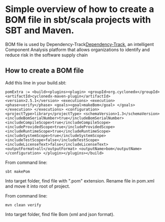 # Simple overview of how to create a BOM file in sbt/scala projects with SBT and Maven.
BOM file is used by Dependency-Track[Dependency-Track](https://dependencytrack.org/), an intelligent Component Analysis platform that allows organizations to identify and reduce risk in the software supply chain

## How to create a BOM file
Add this line in your build.sbt:
```
pomExtra := <build><plugins><plugin> <groupId>org.cyclonedx</groupId> <artifactId>cyclonedx-maven-plugin</artifactId> <version>2.5.1</version> <executions> <execution> <phase>verify</phase> <goals><goal>makeBom</goal> </goals> </execution> </executions> <configuration> <projectType>library</projectType> <schemaVersion>1.3</schemaVersion> <includeBomSerialNumber>true</includeBomSerialNumber> <includeCompileScope>true</includeCompileScope> <includeProvidedScope>true</includeProvidedScope> <includeRuntimeScope>true</includeRuntimeScope> <includeSystemScope>true</includeSystemScope> <includeTestScope>false</includeTestScope> <includeLicenseText>false</includeLicenseText> <outputFormat>all</outputFormat> <outputName>bom</outputName> </configuration> </plugin></plugins></build>
```

From command line: 
```
sbt makePom
```

Into target folder, find file with ".pom" extension.
Rename file in pom.xml and move it into root of project.

From command line:
```
mvn clean verify
```
Into target folder, find file Bom (xml and json format).

